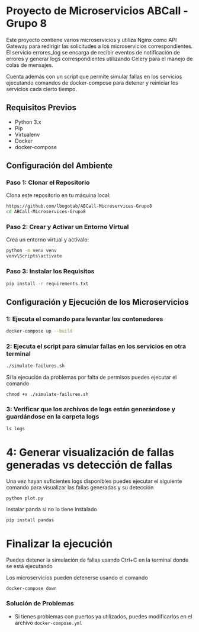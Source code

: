 # Proyecto de Microservicios ABCall - Grupo 8

Este proyecto contiene varios microservicios y utiliza Nginx como API Gateway para redirigir las solicitudes a los microservicios correspondientes. El servicio errores_log se encarga de recibir eventos de notificación de errores y generar logs correspondientes utilizando Celery para el manejo de colas de mensajes.

Cuenta además con un script que permite simular fallas en los servicios ejecutando comandos de docker-compose para detener y reiniciar los servicios cada cierto tiempo.

## Requisitos Previos

- Python 3.x
- Pip
- Virtualenv
- Docker
- docker-compose

## Configuración del Ambiente

### Paso 1: Clonar el Repositorio

Clona este repositorio en tu máquina local:

```sh
https://github.com/lbogotab/ABCall-Microservices-Grupo8
cd ABCall-Microservices-Grupo8
```

### Paso 2: Crear y Activar un Entorno Virtual

Crea un entorno virtual y actívalo:

```sh
python -m venv venv
venv\Scripts\activate
```
### Paso 3: Instalar los Requisitos

```sh
pip install -r requirements.txt
```

## Configuración y Ejecución de los Microservicios


### 1: Ejecuta el comando para levantar los contenedores

```sh
docker-compose up --build
```

### 2: Ejecuta el script para simular fallas en los servicios en otra terminal

```sh
./simulate-failures.sh
```

Si la ejecución da problemas por falta de permisos puedes ejecutar el comando 

```
chmod +x ./simulate-failures.sh 
```

### 3: Verificar que los archivos de logs están generándose y guardándose en la carpeta logs

```
ls logs
```

# 4: Generar visualización de fallas generadas vs detección de fallas
Una vez hayan suficientes logs disponibles puedes ejecutar el siguiente comando para visualizar las fallas generadas y su detección

```
python plot.py
```

Instalar panda si no lo tiene instalado

```
pip install pandas
```

# Finalizar la ejecución
Puedes detener la simulación de fallas usando Ctrl+C en la terminal donde se está ejecutando

Los microservicios pueden detenerse usando el comando
```
docker-compose down
```

### Solución de Problemas

- Si tienes problemas con puertos ya utilizados, puedes modificarlos en el archivo `docker-compose.yml`
